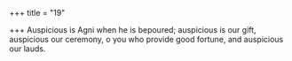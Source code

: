+++
title = "19"

+++
Auspicious is Agni when he is bepoured; auspicious is our gift,  auspicious our ceremony, o you who provide good fortune,
and auspicious our lauds.